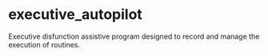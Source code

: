 # executive_autopilot
Executive disfunction assistive program designed to record and manage the execution of routines.
